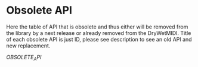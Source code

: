 # Obsolete API

Here the table of API that is obsolete and thus either will be removed from the library by a next release or already removed from the DryWetMIDI. Title of each obsolete API is just ID, please see description to see an old API and new replacement.

$OBSOLETE_API$
